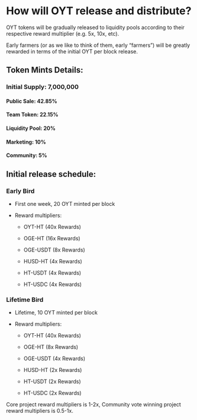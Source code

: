 # How will OYT release and distribute?

OYT tokens will be gradually released to liquidity pools according to their respective reward multiplier (e.g. 5x, 10x, etc).


Early farmers (or as we like to think of them, early “farmers”) will be greatly rewarded in terms of the initial OYT per block release.


## Token Mints Details:

### Initial Supply: 7,000,000


#### Public Sale: 42.85%

#### Team Token: 22.15%

#### Liquidity Pool: 20%

#### Marketing: 10%

#### Community: 5%


## Initial release schedule:

### Early Bird
 * First one week, 20 OYT minted per block

 * Reward multipliers:

    * OYT-HT (40x Rewards)

    * OGE-HT (16x Rewards)

    * OGE-USDT (8x Rewards)

    * HUSD-HT (4x Rewards)

    * HT-USDT (4x Rewards)

    * HT-USDC (4x Rewards)


### Lifetime Bird
 * Lifetime, 10 OYT minted per block

 * Reward multipliers:

    * OYT-HT (40x Rewards)

    * OGE-HT (8x Rewards)

    * OGE-USDT (4x Rewards)

    * HUSD-HT (2x Rewards)

    * HT-USDT (2x Rewards)

    * HT-USDC (2x Rewards)

Core project reward multipliers is 1-2x, Community vote winning project reward multipliers is 0.5-1x.
